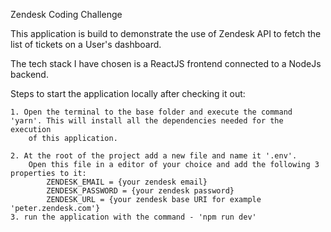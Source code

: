 Zendesk Coding Challenge

This application is build to demonstrate the use of Zendesk API to fetch the list of tickets on a User's dashboard.

The tech stack I have chosen is a ReactJS frontend connected to a NodeJs backend.

Steps to start the application locally after checking it out:
    
    1. Open the terminal to the base folder and execute the command 'yarn'. This will install all the dependencies needed for the execution
        of this application.

    2. At the root of the project add a new file and name it '.env'.
        Open this file in a editor of your choice and add the following 3 properties to it:
            ZENDESK_EMAIL = {your zendesk email}
            ZENDESK_PASSWORD = {your zendesk password}
            ZENDESK_URL = {your zendesk base URI for example 'peter.zendesk.com'}
    3. run the application with the command - 'npm run dev'